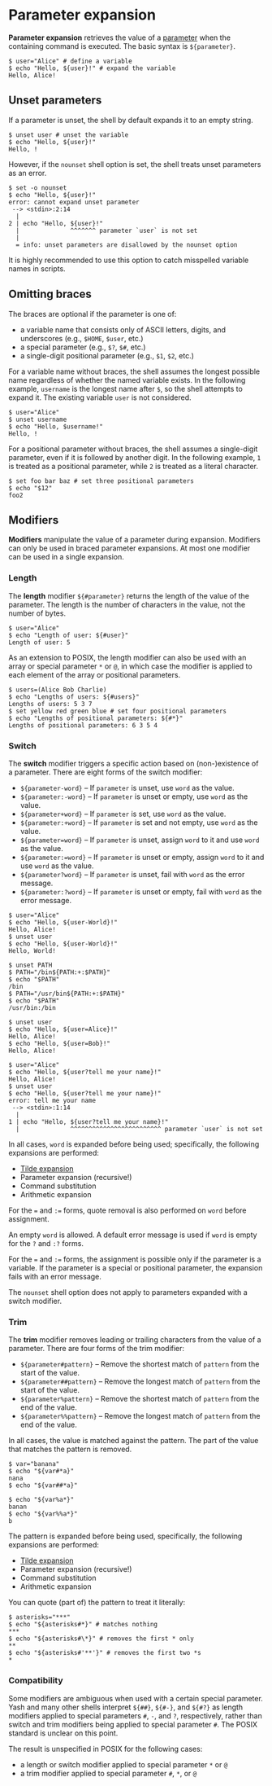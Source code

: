 # Parameter expansion

**Parameter expansion** retrieves the value of a [parameter](../parameters/README.md) when the containing command is executed.
The basic syntax is `${parameter}`.

```shell
$ user="Alice" # define a variable
$ echo "Hello, ${user}!" # expand the variable
Hello, Alice!
```

## Unset parameters

If a parameter is unset, the shell by default expands it to an empty string.

```shell
$ unset user # unset the variable
$ echo "Hello, ${user}!"
Hello, !
```

However, if the `nounset` shell option is set, the shell treats unset parameters as an error.

```shell
$ set -o nounset
$ echo "Hello, ${user}!"
error: cannot expand unset parameter
 --> <stdin>:2:14
  |
2 | echo "Hello, ${user}!"
  |              ^^^^^^^ parameter `user` is not set
  |
  = info: unset parameters are disallowed by the nounset option
```

It is highly recommended to use this option to catch misspelled variable names in scripts.

## Omitting braces

The braces are optional if the parameter is one of:

- a variable name that consists only of ASCII letters, digits, and underscores (e.g., `$HOME`, `$user`, etc.)
- a special parameter (e.g., `$?`, `$#`, etc.)
- a single-digit positional parameter (e.g., `$1`, `$2`, etc.)

For a variable name without braces, the shell assumes the longest possible name regardless of whether the named variable exists.
In the following example, `username` is the longest name after `$`, so the shell attempts to expand it. The existing variable `user` is not considered.

```shell
$ user="Alice"
$ unset username
$ echo "Hello, $username!"
Hello, !
```

For a positional parameter without braces, the shell assumes a single-digit parameter, even if it is followed by another digit. In the following example, `1` is treated as a positional parameter, while `2` is treated as a literal character.

```shell
$ set foo bar baz # set three positional parameters
$ echo "$12"
foo2
```

## Modifiers

**Modifiers** manipulate the value of a parameter during expansion. Modifiers can only be used in braced parameter expansions. At most one modifier can be used in a single expansion.

### Length

The **length** modifier `${#parameter}` returns the length of the value of the parameter. The length is the number of characters in the value, not the number of bytes.

```shell
$ user="Alice"
$ echo "Length of user: ${#user}"
Length of user: 5
```

As an extension to POSIX, the length modifier can also be used with an array or special parameter `*` or `@`, in which case the modifier is applied to each element of the array or positional parameters.

```shell
$ users=(Alice Bob Charlie)
$ echo "Lengths of users: ${#users}"
Lengths of users: 5 3 7
$ set yellow red green blue # set four positional parameters
$ echo "Lengths of positional parameters: ${#*}"
Lengths of positional parameters: 6 3 5 4
```

### Switch

The **switch** modifier triggers a specific action based on (non-)existence of a parameter. There are eight forms of the switch modifier:

- `${parameter-word}` – If `parameter` is unset, use `word` as the value.
- `${parameter:-word}` – If `parameter` is unset or empty, use `word` as the value.
- `${parameter+word}` – If `parameter` is set, use `word` as the value.
- `${parameter:+word}` – If `parameter` is set and not empty, use `word` as the value.
- `${parameter=word}` – If `parameter` is unset, assign `word` to it and use `word` as the value.
- `${parameter:=word}` – If `parameter` is unset or empty, assign `word` to it and use `word` as the value.
- `${parameter?word}` – If `parameter` is unset, fail with `word` as the error message.
- `${parameter:?word}` – If `parameter` is unset or empty, fail with `word` as the error message.

```shell
$ user="Alice"
$ echo "Hello, ${user-World}!"
Hello, Alice!
$ unset user
$ echo "Hello, ${user-World}!"
Hello, World!
```

```shell
$ unset PATH
$ PATH="/bin${PATH:+:$PATH}"
$ echo "$PATH"
/bin
$ PATH="/usr/bin${PATH:+:$PATH}"
$ echo "$PATH"
/usr/bin:/bin
```

```shell
$ unset user
$ echo "Hello, ${user=Alice}!"
Hello, Alice!
$ echo "Hello, ${user=Bob}!"
Hello, Alice!
```

```shell
$ user="Alice"
$ echo "Hello, ${user?tell me your name}!"
Hello, Alice!
$ unset user
$ echo "Hello, ${user?tell me your name}!"
error: tell me your name
 --> <stdin>:1:14
  |
1 | echo "Hello, ${user?tell me your name}!"
  |              ^^^^^^^^^^^^^^^^^^^^^^^^^ parameter `user` is not set
```

In all cases, `word` is expanded before being used; specifically, the following expansions are performed:

- [Tilde expansion](../words/tilde.md)
- Parameter expansion (recursive!)
- Command substitution
- Arithmetic expansion

For the `=` and `:=` forms, quote removal is also performed on `word` before assignment.

An empty `word` is allowed. A default error message is used if `word` is empty for the `?` and `:?` forms.

For the `=` and `:=` forms, the assignment is possible only if the parameter is a variable. If the parameter is a special or positional parameter, the expansion fails with an error message.

The `nounset` shell option does not apply to parameters expanded with a switch modifier.

### Trim

The **trim** modifier removes leading or trailing characters from the value of a parameter. There are four forms of the trim modifier:

- `${parameter#pattern}` – Remove the shortest match of `pattern` from the start of the value.
- `${parameter##pattern}` – Remove the longest match of `pattern` from the start of the value.
- `${parameter%pattern}` – Remove the shortest match of `pattern` from the end of the value.
- `${parameter%%pattern}` – Remove the longest match of `pattern` from the end of the value.

In all cases, the value is matched against the pattern. <!-- TODO: See [Pattern matching]() for more details. -->
The part of the value that matches the pattern is removed.

```shell
$ var="banana"
$ echo "${var#*a}"
nana
$ echo "${var##*a}"

$ echo "${var%a*}"
banan
$ echo "${var%%a*}"
b
```

The pattern is expanded before being used, specifically, the following expansions are performed:

- [Tilde expansion](../words/tilde.md)
- Parameter expansion (recursive!)
- Command substitution
- Arithmetic expansion

You can quote (part of) the pattern to treat it literally:

```shell
$ asterisks="***"
$ echo "${asterisks#*}" # matches nothing
***
$ echo "${asterisks#\*}" # removes the first * only
**
$ echo "${asterisks#'**'}" # removes the first two *s
*
```

### Compatibility

Some modifiers are ambiguous when used with a certain special parameter. Yash and many other shells interpret `${##}`, `${#-}`, and `${#?}` as length modifiers applied to special parameters `#`, `-`, and `?`, respectively, rather than switch and trim modifiers being applied to special parameter `#`. The POSIX standard is unclear on this point.

The result is unspecified in POSIX for the following cases:

- a length or switch modifier applied to special parameter `*` or `@`
- a trim modifier applied to special parameter `#`, `*`, or `@`
